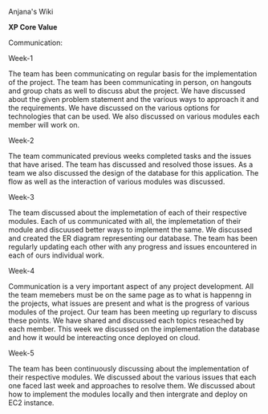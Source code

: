 Anjana's Wiki

**XP Core Value**

Communication:

Week-1

The team has been communicating on regular basis for the implementation of the project. 
The team has been communicating in person, on hangouts and group chats as well to discuss abut the project. 
We have discussed about the given problem statement and the various ways to approach it and the requirements. 
We have discussed on the various options for technologies that can be used. We also discussed on various modules each member will work on.

Week-2

The team communicated previous weeks completed tasks and the issues that have arised. The team has discussed and resolved those issues. As a team we also discussed the design of the database for this application. The flow as well as the interaction of various modules was discussed. 

Week-3

The team discussed about the implemetation of each of their respective modules. Each of us communicated with all, the implemetation of their module and discuused better ways to implement the same. We discussed and created the ER diagram representing our database. The team has been regularly updating each other with any progress and issues encountered in each of ours individual work.

Week-4

Communication is a very important aspect of any project development. All the team memebers must be on the same page as to what is happenng in the projects, what issues are present and what is the progress of various modules of the project. Our team has been meeting up regurlary to discuss these points. We have shared and discussed each topics reseached by each member. This week we discussed on the implementation the database and how it would be intereacting once deployed on cloud.

Week-5

The team has been continuously discussing about the implementation of their respective modules. We discussed about the various issues that each one faced last week and approaches to resolve them. We discussed about how to implement the modules locally and then intergrate and deploy on EC2 instance.
